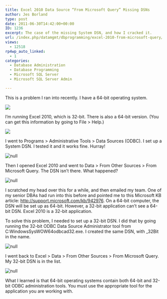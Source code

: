```yaml
---
title: Excel 2010 Data Source “From Microsoft Query” Missing DSNs
author: Jes Borland
type: post
date: 2011-06-30T14:42:00+00:00
ID: 1236
excerpt: The case of the missing System DSN, and how I cracked it.
url: /index.php/datamgmt/dbprogramming/excel-2010-from-microsoft-query/
views:
  - 12518
rp4wp_auto_linked:
  - 1
categories:
  - Database Administration
  - Database Programming
  - Microsoft SQL Server
  - Microsoft SQL Server Admin

---
```

This is a problem I ran into recently. I have a 64-bit operating system. 

![][1]

I&#8217;m running Excel 2010, which is 32-bit. There is also a 64-bit version. (You can get this information by going to File > Help.)

![][2]

I went to Programs > Administrative Tools > Data Sources (ODBC). I set up a System DSN. I tested it and it works fine. Hurray! 

![][3]

Then I opened Excel 2010 and went to Data > From Other Sources > From Microsoft Query. The DSN isn’t there. What happened? 

![][4]

I scratched my head over this for a while, and then emailed my team. One of my senior DBAs had run into this before and pointed me to this Microsoft KB article: <http://support.microsoft.com/kb/942976>. On a 64-bit computer, the DSN will be set up as 64-bit. However, a 32-bit application can’t see a 64-bit DSN. Excel 2010 is a 32-bit application.
  
To solve this problem, I needed to set up a 32-bit DSN. I did that by going running the 32-bit ODBC Data Source Administrator tool from C:WindowsSysWOW64odbcad32.exe. I created the same DSN, with _32Bit in the name. 

 ![][5]

I went back to Excel > Data > From Other Sources > From Microsoft Query. My 32-bit DSN is in the list. 

 ![][6]

What I learned is that 64-bit operating systems contain both 64-bit and 32-bit ODBC administration tools. You must use the appropriate tool for the application you are working with.

 [1]: /wp-content/uploads/users/grrlgeek/DSN6.JPG?mtime=1309464482
 [2]: /wp-content/uploads/users/grrlgeek/DSN5.JPG?mtime=1309464482
 [3]: /wp-content/uploads/users/grrlgeek/DSN1.JPG?mtime=1309446389 "null"
 [4]: /wp-content/uploads/users/grrlgeek/DSN2.JPG?mtime=1309446389 "null"
 [5]: /wp-content/uploads/users/grrlgeek/DSN3.JPG?mtime=130944638 "null"
 [6]: /wp-content/uploads/users/grrlgeek/DSN4.JPG?mtime=1309446389 "null"